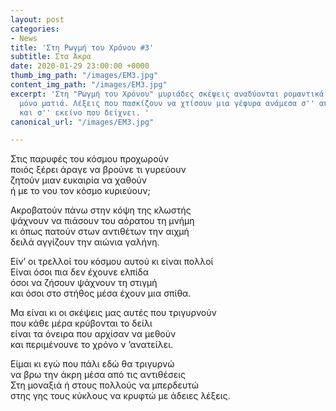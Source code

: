 ```yaml
---
layout: post
categories:
- News
title: 'Στη Ρωγμή του Χρόνου #3'
subtitle: Στα Άκρα
date: 2020-01-29 23:00:00 +0000
thumb_img_path: "/images/EM3.jpg"
content_img_path: "/images/EM3.jpg"
excerpt: 'Στη "Ρωγμή του Χρόνου" μυριάδες σκέψεις αναδύονται ρομαντικά, μέσα από μια
  μόνο ματιά. Λέξεις που πασκίζουν να χτίσουν μια γέφυρα ανάμεσα σ'' αυτό που μιλά
  και σ'' εκείνο που δείχνει. '
canonical_url: "/images/EM3.jpg"

---
```

Στις παρυφές του κόσμου προχωρούν  
ποιός ξέρει άραγε να βρούνε τι γυρεύουν  
ζητούν μιαν ευκαιρία να χαθούν  
ή με το νου τον κόσμο κυριεύουν;

Ακροβατούν πάνω στην κόψη της κλωστής  
ψάχνουν να πιάσουν του αόρατου τη μνήμη  
κι όπως πατούν στων αντιθέτων την αιχμή  
δειλά αγγίζουν την αιώνια γαλήνη.

Είν’ οι τρελλοί του κόσμου αυτού κι είναι πολλοί  
Είναι όσοι πια δεν έχουνε ελπίδα  
όσοι να ζήσουν ψάχνουν τη στιγμή  
και όσοι στο στήθος μέσα έχουν μια σπίθα.

Μα είναι κι οι σκέψεις μας αυτές που τριγυρνούν  
που κάθε μέρα κρύβονται το δείλι  
είναι τα όνειρα που αρχίσαν να μεθούν  
και περιμένουνε το χρόνο ν ’ανατείλει.

Είμαι κι εγώ που πάλι εδώ θα τριγυρνώ  
να βρω την άκρη μέσα από τις αντιθέσεις  
Στη μοναξιά ή στους πολλούς να μπερδευτώ  
στης γης τους κύκλους να κρυφτώ με άδειες λέξεις.